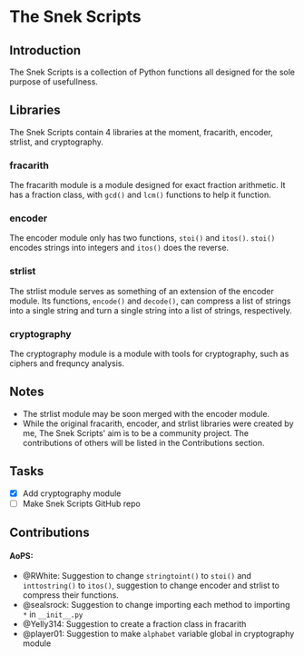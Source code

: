 # The Snek Scripts
## Introduction
The Snek Scripts is a collection of Python functions all designed for the sole purpose of usefullness.
## Libraries
The Snek Scripts contain 4 libraries at the moment, fracarith, encoder, strlist, and cryptography.
### fracarith
The fracarith module is a module designed for exact fraction arithmetic. It has a fraction class, with `gcd()` and `lcm()` functions to help it function.
### encoder
The encoder module only has two functions, `stoi()` and `itos()`. `stoi()` encodes strings into integers and `itos()` does the reverse.
### strlist
The strlist module serves as something of an extension of the encoder module. Its functions, `encode()` and `decode()`, can compress a list of strings into a single string and turn a single string into a list of strings, respectively.
### cryptography
The cryptography module is a module with tools for cryptography, such as ciphers and frequncy analysis.
## Notes
- The strlist module may be soon merged with the encoder module.
- While the original fracarith, encoder, and strlist libraries were created by me, The Snek Scripts' aim is to be a community project. The contributions of others will be listed in the Contributions section.
## Tasks
- [x] Add cryptography module
- [ ] Make Snek Scripts GitHub repo
## Contributions
#### AoPS:
- @RWhite: Suggestion to change `stringtoint()` to `stoi()` and `inttostring()` to `itos()`, suggestion to change encoder and strlist to compress their functions.
- @sealsrock: Suggestion to change importing each method to importing `*` in `__init__.py`
- @Yelly314: Suggestion to create a fraction class in fracarith
- @player01: Suggestion to make `alphabet` variable global in cryptography module